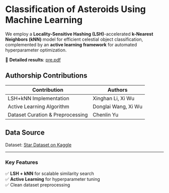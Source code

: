 # Classification of Asteroids Using Machine Learning  

We employ a **Locality-Sensitive Hashing (LSH)**-accelerated **k-Nearest Neighbors (kNN)** model for efficient celestial object classification, complemented by an **active learning framework** for automated hyperparameter optimization.  

📄 **Detailed results**: [pre.pdf](pre.pdf)  

## Authorship Contributions  

| Contribution                     | Authors                     |
|----------------------------------|-----------------------------|
| LSH+kNN Implementation          | Xinghan Li, Xi Wu           |
| Active Learning Algorithm       | Donglai Wang, Xi Wu         |
| Dataset Curation & Preprocessing| Chenlin Yu                  |

## Data Source  
Dataset: [Star Dataset on Kaggle](https://www.kaggle.com/datasets/deepu1109/star-dataset)  

---

### Key Features  
✅ **LSH + kNN** for scalable similarity search  
✅ **Active Learning** for hyperparameter tuning  
✅ Clean dataset preprocessing  


